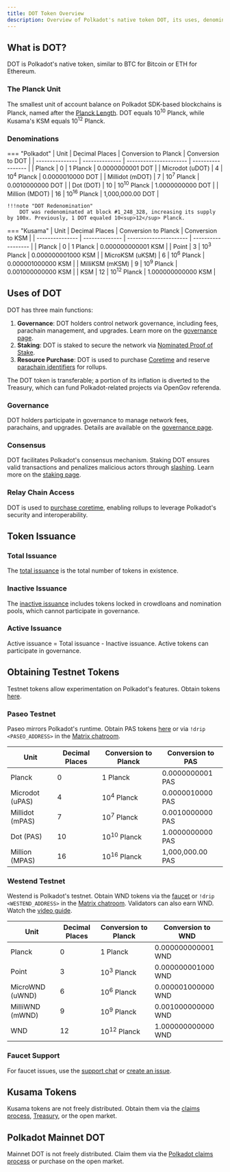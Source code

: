 ```yaml
---
title: DOT Token Overview
description: Overview of Polkadot's native token DOT, its uses, denominations, and how to obtain it.
---
```


## What is DOT?

DOT is Polkadot's native token, similar to BTC for Bitcoin or ETH for Ethereum.

### The Planck Unit

The smallest unit of account balance on Polkadot SDK-based blockchains is Planck, named after the [Planck Length](https://en.wikipedia.org/wiki/Planck_length). DOT equals 10<sup>10</sup> Planck, while Kusama's KSM equals 10<sup>12</sup> Planck.

### Denominations

=== "Polkadot"
    | Unit            | Decimal Places | Conversion to Planck   | Conversion to DOT |
    | --------------- | -------------- | ---------------------- | ----------------- |
    | Planck          | 0              | 1 Planck               | 0.0000000001 DOT  |
    | Microdot (uDOT) | 4              | 10<sup>4</sup> Planck  | 0.0000010000 DOT  |
    | Millidot (mDOT) | 7              | 10<sup>7</sup> Planck  | 0.0010000000 DOT  |
    | Dot (DOT)       | 10             | 10<sup>10</sup> Planck | 1.0000000000 DOT  |
    | Million (MDOT)  | 16             | 10<sup>16</sup> Planck | 1,000,000.00 DOT  |

    !!!note "DOT Redenomination"
        DOT was redenominated at block #1_248_328, increasing its supply by 100x. Previously, 1 DOT equaled 10<sup>12</sup> Planck.
=== "Kusama"
    | Unit            | Decimal Places | Conversion to Planck   | Conversion to KSM  |
    | --------------- | -------------- | ---------------------- | ------------------ |
    | Planck          | 0              | 1 Planck               | 0.000000000001 KSM |
    | Point           | 3              | 10<sup>3</sup> Planck  | 0.000000001000 KSM |
    | MicroKSM (uKSM) | 6              | 10<sup>6</sup> Planck  | 0.000001000000 KSM |
    | MilliKSM (mKSM) | 9              | 10<sup>9</sup> Planck  | 0.001000000000 KSM |
    | KSM             | 12             | 10<sup>12</sup> Planck | 1.000000000000 KSM |

## Uses of DOT

DOT has three main functions:

1. **Governance**: DOT holders control network governance, including fees, parachain management, and upgrades. Learn more on the [governance page](./learn-polkadot-opengov.md).
2. **Staking**: DOT is staked to secure the network via [Nominated Proof of Stake](./learn-staking.md).
3. **Resource Purchase**: DOT is used to purchase [Coretime](../general/glossary.md#coretime) and reserve [parachain identifiers](../general/glossary.md#paraid) for rollups.

The DOT token is transferable; a portion of its inflation is diverted to the Treasury, which can fund Polkadot-related projects via OpenGov referenda.

### Governance

DOT holders participate in governance to manage network fees, parachains, and upgrades. Details are available on the [governance page](./learn-polkadot-opengov.md).

### Consensus

DOT facilitates Polkadot's consensus mechanism. Staking DOT ensures valid transactions and penalizes malicious actors through [slashing](./learn-offenses.md). Learn more on the [staking page](./learn-staking.md).

### Relay Chain Access

DOT is used to [purchase coretime](./learn-agile-coretime.md), enabling rollups to leverage Polkadot's security and interoperability.

## Token Issuance

### Total Issuance

The [total issuance](../general/chain-state-values.md) is the total number of tokens in existence.

### Inactive Issuance

The [inactive issuance](../general/chain-state-values.md) includes tokens locked in crowdloans and nomination pools, which cannot participate in governance.

### Active Issuance

Active issuance = Total issuance - Inactive issuance. Active tokens can participate in governance.

## Obtaining Testnet Tokens

Testnet tokens allow experimentation on Polkadot's features. Obtain tokens [here](https://faucet.polkadot.io/).

### Paseo Testnet

Paseo mirrors Polkadot's runtime. Obtain PAS tokens [here](https://faucet.polkadot.io/) or via `!drip <PASEO_ADDRESS>` in the [Matrix chatroom](https://matrix.to/#/#paseo_faucet:matrix.org).

| Unit            | Decimal Places | Conversion to Planck   | Conversion to PAS |
| --------------- | -------------- | ---------------------- | ----------------- |
| Planck          | 0              | 1 Planck               | 0.0000000001 PAS  |
| Microdot (uPAS) | 4              | 10<sup>4</sup> Planck  | 0.0000010000 PAS  |
| Millidot (mPAS) | 7              | 10<sup>7</sup> Planck  | 0.0010000000 PAS  |
| Dot (PAS)       | 10             | 10<sup>10</sup> Planck | 1.0000000000 PAS  |
| Million (MPAS)  | 16             | 10<sup>16</sup> Planck | 1,000,000.00 PAS  |

### Westend Testnet

Westend is Polkadot's testnet. Obtain WND tokens via the [faucet](https://faucet.polkadot.io/westend) or `!drip <WESTEND_ADDRESS>` in the [Matrix chatroom](https://matrix.to/#/#westend_faucet:matrix.org). Validators can also earn WND. Watch the [video guide](https://www.youtube.com/watch?v=0ji0ccZyb3k).

| Unit            | Decimal Places | Conversion to Planck   | Conversion to WND  |
| --------------- | -------------- | ---------------------- | ------------------ |
| Planck          | 0              | 1 Planck               | 0.000000000001 WND |
| Point           | 3              | 10<sup>3</sup> Planck  | 0.000000001000 WND |
| MicroWND (uWND) | 6              | 10<sup>6</sup> Planck  | 0.000001000000 WND |
| MilliWND (mWND) | 9              | 10<sup>9</sup> Planck  | 0.001000000000 WND |
| WND             | 12             | 10<sup>12</sup> Planck | 1.000000000000 WND |

### Faucet Support

For faucet issues, use the [support chat](https://matrix.to/#/#faucets-support:matrix.org) or [create an issue](https://github.com/paritytech/polkadot-testnet-faucet/issues/new/choose).

## Kusama Tokens

Kusama tokens are not freely distributed. Obtain them via the [claims process](https://claim.kusama.network/), [Treasury](./archive/learn-treasury.md), or the open market.

## Polkadot Mainnet DOT

Mainnet DOT is not freely distributed. Claim them via the [Polkadot claims process](https://claims.polkadot.network/) or purchase on the open market.
